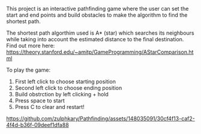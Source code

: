 This project is an interactive pathfinding game where the user can set the start and end points and build obstacles to make the algorithm to find the shortest path. 

The shortest path algorthim used is A* (star) which searches its neighbours while taking into account the estimated distance to the final destination. Find out more here: https://theory.stanford.edu/~amitp/GameProgramming/AStarComparison.html


To play the game:
1. First left click to choose starting position
2. Second left click to choose ending position
3. Build obstrction by left clicking + hold
4. Press space to start
5. Press C to clear and restart!
   


https://github.com/zulphkary/Pathfinding/assets/148035091/30cf4f13-caf2-4f4d-b36f-09deef1dfa88

